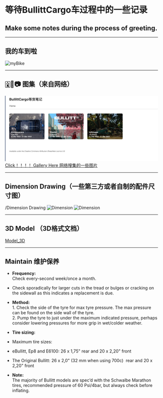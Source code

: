 # 等待BullittCargo车过程中的一些记录
## Make some notes during the process of greeting. 

---
## 我的车到啦
![myBike](https://github.com/JoeFirmament/Bullitt_Cargo_Bike_DaQ/blob/master/gallery/refImage/QBullitt.jpeg)

----
## 🀎🐼📷 图集（来自网络）
![ref](https://github.com/JoeFirmament/Bullitt_Cargo_Bike_DaQ/blob/master/gallery/refImage/ref.jpeg)
[Click！！！！ Gallery Here 网络搜集的一些图片](https://joefirmament.github.io/Bullitt_Cargo_Bike_DaQ/)

----

## Dimension Drawing（一些第三方或者自制的配件尺寸图）

/Dimension Drawing 
![Dimension](https://github.com/JoeFirmament/Bullitt_Cargo_Bike_DaQ/blob/master/Dimensions/panelMolle.jpeg)
![Dimension](https://github.com/JoeFirmament/Bullitt_Cargo_Bike_DaQ/blob/master/Dimensions/panelMolle2.jpeg)

---
## 3D Model （3D格式文档）

[Model_3D](https://github.com/JoeFirmament/Bullitt_Cargo_Bike_DaQ/tree/master/Model_3D)

---
## Maintain 维护保养

- **Frequency:**  
  Check every-second week/once a month.  
- Check sporadically for larger cuts in the tread or bulges or cracking on the sidewall as this indicates a replacement is due.  
- **Method:**  
  ‍1. Check the side of the tyre for max tyre pressure. The max pressure can be found on the side wall of the tyre.  
	2. Pump the tyre to just under the maximum indicated pressure, perhaps consider lowering pressures for more grip in wet/colder weather.

- **Tire sizing:**  
- Maximum tire sizes:  
- eBullitt, Ep8 and E6100: 26 x 1,75" rear and 20 x 2,20" front  
- The Original Bullitt: 26 x 2,0" (32 mm when using 700c)  rear and 20 x 2,20" front  
- **Note:**  
  The majority of Bullitt models are spec’d with the Schwalbe Marathon tires, recommended pressure of 60 Psi/4bar, but always check before inflating.
